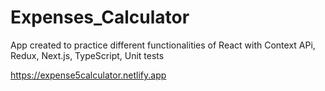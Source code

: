 # Expenses_Calculator
App created to practice different functionalities of React with Context APi, Redux, Next.js, TypeScript, Unit tests

https://expense5calculator.netlify.app
